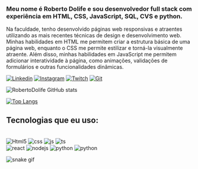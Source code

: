 ### <p>Meu nome é Roberto Dolife e sou desenvolvedor full stack com experiência em HTML, CSS, JavaScript, SQL, CVS e python.</p>

<p>Na faculdade, tenho desenvolvido páginas web responsivas e atraentes utilizando as mais recentes técnicas de design e desenvolvimento web. Minhas habilidades em HTML me permitem criar a estrutura básica de uma página web, enquanto o CSS me permite estilizar e torná-la visualmente atraente. Além disso, minhas habilidades em JavaScript me permitem adicionar interatividade à página, como animações, validações de formulários e outras funcionalidades dinâmicas.</p>

[![Linkedin](https://img.shields.io/badge/LinkedIn-0077B5?style=for-the-badge&logo=linkedin&logoColor=white)](https://br.linkedin.com/in/roberto-dolife-730505202)
[![Instagram](https://img.shields.io/badge/Instagram-E4405F?style=for-the-badge&logo=instagram&logoColor=white)](https://www.instagram.com/robertodolife/)
[![Twitch](https://img.shields.io/badge/Twitch-9146FF?style=for-the-badge&logo=twitch&logoColor=white
)](https://www.twitch.tv/ifreezyyyy)
[![Git](https://img.shields.io/badge/GitHub-100000?style=for-the-badge&logo=github&logoColor=white)](https://github.com/RobertoDolife)

![RobertoDolife GitHub stats](https://github-readme-stats.vercel.app/api?username=RobertoDolife&show_icons=true&theme=dark)

[![Top Langs](https://github-readme-stats.vercel.app/api/top-langs/?username=RobertoDolife&langs_count=8)](https://github.com/RobertoDolife/github-readme-stats)

## Tecnologias que eu uso:

<div style="display: inline_block"><br/>
  <img align="center" alt="Html5" src="https://img.shields.io/badge/HTML5-E34F26?style=for-the-badge&logo=html5&logoColor=white"/>

  <img align="center" alt="css" src="https://img.shields.io/badge/CSS3-1572B6?style=for-the-badge&logo=css3&logoColor=white"/>

  <img align="center" alt="js" src="https://img.shields.io/badge/JavaScript-F7DF1E?style=for-the-badge&logo=javascript&logoColor=black"/>

  <img align="center" alt="ts" src="https://img.shields.io/badge/TypeScript-007ACC?style=for-the-badge&logo=typescript&logoColor=white"/>
  <br/>

  <img align="center" alt="react" src="https://img.shields.io/badge/React-20232A?style=for-the-badge&logo=react&logoColor=61DAFB"/>

  <img align="center" alt="nodejs" src="https://img.shields.io/badge/Node.js-43853D?style=for-the-badge&logo=node.js&logoColor=white"/>

  <img align="center" alt="python" src="https://img.shields.io/badge/jQuery-0769AD?style=for-the-badge&logo=jquery&logoColor=white"/>

  <img align="center" alt="python" src="https://img.shields.io/badge/Python-14354C?style=for-the-badge&logo=python&logoColor=white"/>
 </div>
 
 
   ![snake gif](https://github.com/RobertoDolife/RobertoDolife/blob/output/github-contribution-grid-snake.svg)
